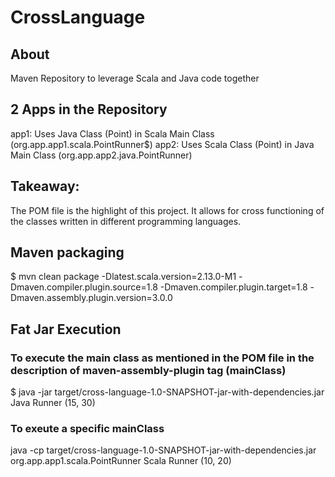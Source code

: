 # CrossLanguage

## About
Maven Repository to leverage Scala and Java code together

## 2 Apps in the Repository
app1: Uses Java Class (Point) in Scala Main Class (org.app.app1.scala.PointRunner$)
app2: Uses Scala Class (Point) in Java Main Class (org.app.app2.java.PointRunner)

## Takeaway:
The POM file is the highlight of this project. It allows for cross functioning of the classes written in different programming languages.

## Maven packaging
$ mvn clean package -Dlatest.scala.version=2.13.0-M1 -Dmaven.compiler.plugin.source=1.8 -Dmaven.compiler.plugin.target=1.8 -Dmaven.assembly.plugin.version=3.0.0

## Fat Jar Execution
### To execute the main class as mentioned in the POM file in the description of maven-assembly-plugin tag (mainClass)
$ java -jar target/cross-language-1.0-SNAPSHOT-jar-with-dependencies.jar 
Java Runner
(15, 30)

### To exeute a specific mainClass
java -cp target/cross-language-1.0-SNAPSHOT-jar-with-dependencies.jar org.app.app1.scala.PointRunner
Scala Runner
(10, 20)
